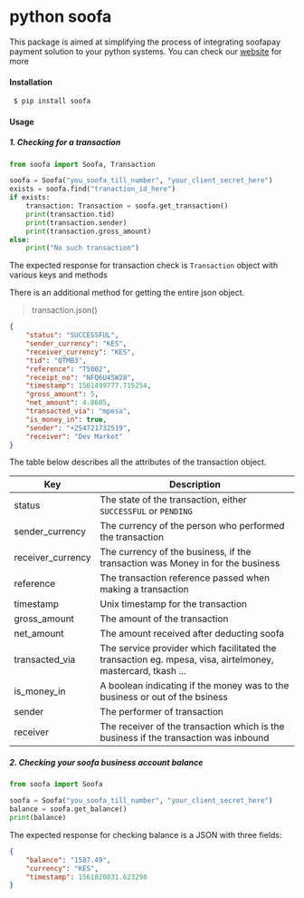 # python soofa

This package is aimed at simplifying the process of integrating 
soofapay payment solution to your python systems. You can check our 
[website] for more

#### Installation
```sh
 $ pip install soofa
 ```
    
#### Usage

##### 1. Checking for a transaction
```python
from soofa import Soofa, Transaction

soofa = Soofa("you_soofa_till_number", "your_client_secret_here")
exists = soofa.find("tranaction_id_here")
if exists:
    transaction: Transaction = soofa.get_transaction()
    print(transaction.tid)
    print(transaction.sender)
    print(transaction.gross_amount)
else:
    print("No such transaction")
```
The expected response for transaction check is  `Transaction` 
object with various keys and methods

There is an additional method for getting the entire json object.

> transaction.json()

```JSON
{
    "status": "SUCCESSFUL",
    "sender_currency": "KES",
    "receiver_currency": "KES",
    "tid": "QTMB3",
    "reference": "T5002",
    "receipt_no": "NFQ6U45W28",
    "timestamp": 1561499777.715254,
    "gross_amount": 5,
    "net_amount": 4.8605,
    "transacted_via": "mpesa",
    "is_money_in": true,
    "sender": "+254721732519",
    "receiver": "Dev Market"
}
```

The table below describes all the attributes of the transaction object.


| Key | Description |
| ------ | ------ |
| status | The state of the transaction, either `SUCCESSFUL` or `PENDING` |
| sender_currency | The currency of the person who performed the transaction  |
| receiver_currency | The currency of the business, if the transaction was Money in for the business |
| reference | The transaction reference passed when making a transaction |
| timestamp | Unix timestamp for the transaction |
| gross_amount | The amount of the transaction |
| net_amount | The amount received after deducting soofa |
| transacted_via | The service provider which facilitated the transaction eg. mpesa, visa, airtelmoney, mastercard, tkash ... |
| is_money_in | A boolean indicating if the money was to the business or out of the bsiness |
| sender | The performer of transaction |
| receiver | The receiver of the transaction which is the business if the transaction was inbound |


##### 2. Checking your soofa business account balance
```python
from soofa import Soofa

soofa = Soofa("you_soofa_till_number", "your_client_secret_here")
balance = soofa.get_balance()
print(balance)
```

The expected response for checking balance is a JSON with three fields:

[website]: <https://www.soofapay.com>


```JSON
{
    "balance": "1587.49",
    "currency": "KES",
    "timestamp": 1561820831.623298
}